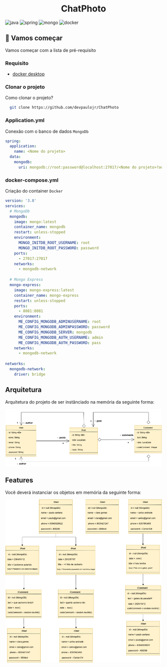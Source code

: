 [JAVA_BADGE]: https://img.shields.io/badge/java-%23ED8B00.svg?style=for-the-badge&logo=openjdk&logoColor=white
[SPRING_BADGE]: https://img.shields.io/badge/spring-%236DB33F.svg?style=for-the-badge&logo=spring&logoColor=white
[MONGO_BADGE]: https://img.shields.io/badge/MongoDB-%234ea94b.svg?style=for-the-badge&logo=mongodb&logoColor=white
[DOCKER_BADGE]: https://img.shields.io/badge/docker-%230db7ed.svg?style=for-the-badge&logo=docker&logoColor=white


<h1 align="center" style="font-weight: bold;">ChatPhoto</h1>

<p align="center">

![java][JAVA_BADGE]
![spring][SPRING_BADGE]
![mongo][MONGO_BADGE]
![docker][DOCKER_BADGE]
</p>

<h2 id="started">🚀 Vamos começar</h2>

Vamos começar com a lista de
pré-requisito

<h3>Requisito</h3>


- [docker desktop](https://www.docker.com/get-started/)

<h3>Clonar o projeto</h3>

Como clonar o projeto?

```bash
  git clone https://github.com/devpaulojr/ChatPhoto
```

<h3>Application.yml</h3>

Conexão com o banco de dados `MongoDb`

```yaml
spring:
  application:
    name: <Nome do projeto>
  data:
    mongodb:
      uri: mongodb://root:password@localhost:27017/<Nome do projeto>?authSource=admin
```

<h3>docker-compose.yml</h3>

Criação do container `Docker`

```yaml
version: '3.8'
services:
  # MongoDb
  mongodb:
    image: mongo:latest
    container_name: mongodb
    restart: unless-stopped
    environment:
      MONGO_INITDB_ROOT_USERNAME: root
      MONGO_INITDB_ROOT_PASSWORD: password
    ports:
      - 27017:27017
    networks:
      - mongodb-network

  # Mongo Express
  mongo-express:
    image: mongo-express:latest
    container_name: mongo-express
    restart: unless-stopped
    ports:
      - 8081:8081
    environment:
      ME_CONFIG_MONGODB_ADMINUSERNAME: root
      ME_CONFIG_MONGODB_ADMINPASSWORD: password
      ME_CONFIG_MONGODB_SERVER: mongodb
      ME_CONFIG_MONGODB_AUTH_USERNAME: admin
      ME_CONFIG_MONGODB_AUTH_PASSWORD: pass
    networks:
      - mongodb-network

networks:
  mongodb-network:
    driver: bridge
```


<h2>Arquitetura</h2>
Arquitetura do projeto de ser instânciado na memória da seguinte forma:

![DiagramaMD.drawio.png](src/main/java/ImagemReadme/DiagramaMD.drawio.png)

<h2>Features</h2>
Você deverá instanciar os objetos em memória da seguinte forma:

![FeaturesMD.png](src/main/java/ImagemReadme/FeaturesMD.png)